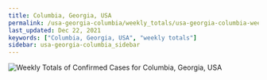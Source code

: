 ```yaml
---
title: Columbia, Georgia, USA
permalink: /usa-georgia-columbia/weekly_totals/usa-georgia-columbia-weekly_totals.html
last_updated: Dec 22, 2021
keywords: ["Columbia, Georgia, USA", "weekly totals"]
sidebar: usa-georgia-columbia_sidebar
---
```


![Weekly Totals of Confirmed Cases for Columbia, Georgia, USA](/covid_tracker/images/graphs/usa-georgia-columbia-weekly_totals_graph.png)
